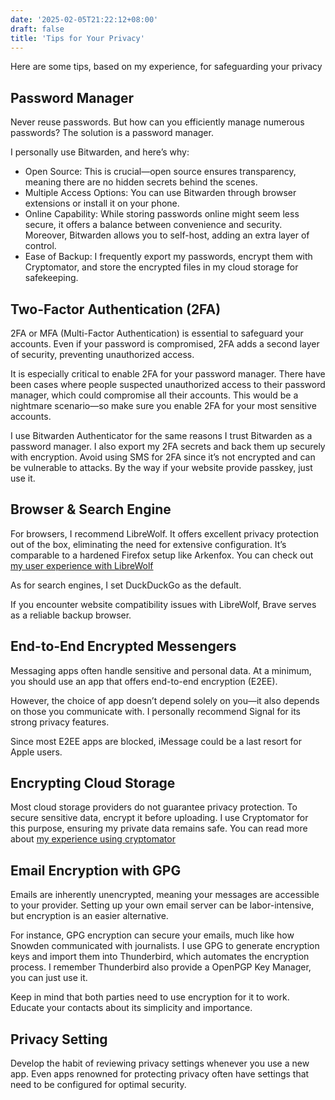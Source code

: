 ```yaml
---
date: '2025-02-05T21:22:12+08:00'
draft: false
title: 'Tips for Your Privacy'
---
```


Here are some tips, based on my experience, for safeguarding your privacy

## Password Manager

Never reuse passwords. But how can you efficiently manage numerous passwords? The solution is a password manager.

I personally use Bitwarden, and here’s why:

- Open Source: This is crucial—open source ensures transparency, meaning there are no hidden secrets behind the scenes.
- Multiple Access Options: You can use Bitwarden through browser extensions or install it on your phone.
- Online Capability: While storing passwords online might seem less secure, it offers a balance between convenience and security. Moreover, Bitwarden allows you to self-host, adding an extra layer of control.
- Ease of Backup: I frequently export my passwords, encrypt them with Cryptomator, and store the encrypted files in my cloud storage for safekeeping.

## Two-Factor Authentication (2FA)

2FA or MFA (Multi-Factor Authentication) is essential to safeguard your accounts. Even if your password is compromised, 2FA adds a second layer of security, preventing unauthorized access.

It is especially critical to enable 2FA for your password manager. There have been cases where people suspected unauthorized access to their password manager, which could compromise all their accounts. This would be a nightmare scenario—so make sure you enable 2FA for your most sensitive accounts.

I use Bitwarden Authenticator for the same reasons I trust Bitwarden as a password manager. I also export my 2FA secrets and back them up securely with encryption. Avoid using SMS for 2FA since it’s not encrypted and can be vulnerable to attacks. By the way if your website provide passkey, just use it.

## Browser & Search Engine

For browsers, I recommend LibreWolf. It offers excellent privacy protection out of the box, eliminating the need for extensive configuration. It’s comparable to a hardened Firefox setup like Arkenfox.  You can check out [my user experience with LibreWolf](https://blog.csdn.net/Mophistoliu/article/details/141475605)

As for search engines, I set DuckDuckGo as the default.

If you encounter website compatibility issues with LibreWolf, Brave serves as a reliable backup browser.

## End-to-End Encrypted Messengers

Messaging apps often handle sensitive and personal data. At a minimum, you should use an app that offers end-to-end encryption (E2EE).

However, the choice of app doesn’t depend solely on you—it also depends on those you communicate with. I personally recommend Signal for its strong privacy features.

Since most E2EE apps are blocked, iMessage could be a last resort for Apple users.

## Encrypting Cloud Storage

Most cloud storage providers do not guarantee privacy protection. To secure sensitive data, encrypt it before uploading. I use Cryptomator for this purpose, ensuring my private data remains safe. You can read more about [my experience using cryptomator](https://zhuanlan.zhihu.com/p/713148956)

## Email Encryption with GPG

Emails are inherently unencrypted, meaning your messages are accessible to your provider. Setting up your own email server can be labor-intensive, but encryption is an easier alternative.

For instance, GPG encryption can secure your emails, much like how Snowden communicated with journalists. I use GPG to generate encryption keys and import them into Thunderbird, which automates the encryption process. I remember Thunderbird also provide a OpenPGP Key Manager, you can just use it.

Keep in mind that both parties need to use encryption for it to work. Educate your contacts about its simplicity and importance.

## Privacy Setting

Develop the habit of reviewing privacy settings whenever you use a new app. Even apps renowned for protecting privacy often have settings that need to be configured for optimal security.
